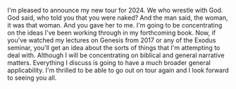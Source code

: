  I'm pleased to announce my new tour for 2024. We who wrestle with God. God said, who told you that you were naked? And the man said, the woman, it was that woman. And you gave her to me. I'm going to be concentrating on the ideas I've been working through in my forthcoming book. Now, if you've watched my lectures on Genesis from 2017 or any of the Exodus seminar, you'll get an idea about the sorts of things that I'm attempting to deal with. Although I will be concentrating on biblical and general narrative matters. Everything I discuss is going to have a much broader general applicability. I'm thrilled to be able to go out on tour again and I look forward to seeing you all.